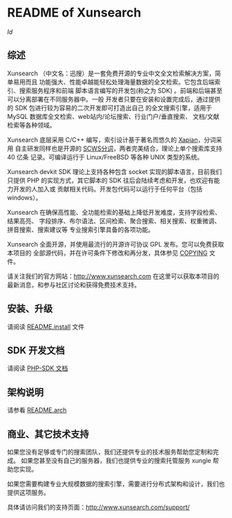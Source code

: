 README of Xunsearch
===================
$Id$

综述
----

Xunsearch （中文名：迅搜）是一套免费开源的专业中文全文检索解决方案，简单易用而且
功能强大、性能卓越能轻松处理海量数据的全文检索。它包含后端索引、搜索服务程序和前端
脚本语言编写的开发包(称之为 SDK) 。前端和后端甚至可以分离部署在不同服务器中。一般
开发者只要在安装和设置完成后，通过提供的 SDK 包进行较为容易的二次开发即可打造出自己
的全文搜索引擎，适用于 MySQL 数据库全文检索、web站内/论坛搜索、行业门户/垂直搜索、
文档/文献检索等各种领域。

Xunsearch 底层采用 C/C++ 编写，索引设计基于著名而悠久的 [Xapian][1]，分词采用
自主研发同样也是开源的 [SCWS分词][2]，两者完美结合，理论上单个搜索库支持 40 亿条
记录。可编译运行于 Linux/FreeBSD 等各种 UNIX 类型的系统。

Xunsearch devkit SDK 理论上支持各种包含 socket 实现的脚本语言，目前我们只提供 
PHP 的实现方式，其它脚本的 SDK 往后会陆续考虑和开发，也欢迎有能力开发的人加入或
贡献相关代码。开发包代码可以运行于任何平台（包括 windows）。

Xunsearch 在确保高性能、全功能检索的基础上降低开发难度，支持字段检索、结果高亮、
字段排序、布尔语法、区间检索、聚合搜索、相关搜索、权重微调、拼音搜索、搜索建议等
专业搜索引擎具备的各项功能。

Xunsearch 全面开源，并使用最流行的开源许可协议 GPL 发布。您可以免费获取本项目的
全部源代码，并在许可条件下修改和再分发，具体参见 [COPYING](COPYING) 文件。

请关注我们的官方网站：<http://www.xunsearch.com>
在这里可以获取本项目的最新消息，和参与社区讨论和获得免费技术支持。


安装、升级
---------

请阅读 [README.install](README.install) 文件


SDK 开发文档
-----------

请阅读 [PHP-SDK 文档](sdk/php/README)


架构说明
-------

请参看 [README.arch](README.arch)


商业、其它技术支持
----------------

如果您没有足够或专门的搜索团队，我们还提供专业的技术服务帮助您定制和完成。
如果您甚至没有自己的服务器，我们也提供专业的搜索托管服务 xungle 帮助您实现。

如果您需要构建专业大规模数据的搜索引擎，需要进行分布式架构和设计，我们也提供这项服务。

具体请访问我们的支持页面：<http://www.xunsearch.com/support/>


[1]: http://xapian.org/
[2]: http://www.xunsearch.com/scws/
